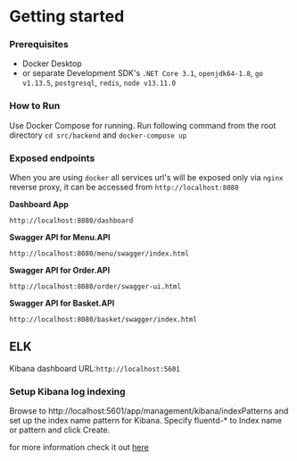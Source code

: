 # Getting started 

### Prerequisites
- Docker Desktop
- or separate Development SDK's `.NET Core 3.1`, `openjdk64-1.8`, `go v1.13.5`, `postgresql`, `redis`, `node v13.11.0`

### How to Run
Use Docker Compose for running. Run following command from the root directory `cd src/backend` and `docker-compose up`

### Exposed endpoints
When you are using `docker` all services url's will be exposed only via `nginx` reverse proxy, it can be accessed from `http://localhost:8080`

**Dashboard App**

```http://localhost:8080/dashboard```

**Swagger API for Menu.API**

```http://localhost:8080/menu/swagger/index.html```

**Swagger API for Order.API**

```http://localhost:8080/order/swagger-ui.html```

**Swagger API for Basket.API**

```http://localhost:8080/basket/swagger/index.html```


## ELK

Kibana dashboard URL:`http://localhost:5601`

### Setup Kibana log indexing

Browse to http://localhost:5601/app/management/kibana/indexPatterns and set up the index name pattern for Kibana. Specify fluentd-* to Index name or pattern and click Create.


for more information check it out [here](https://docs.fluentd.org/container-deployment/docker-compose)